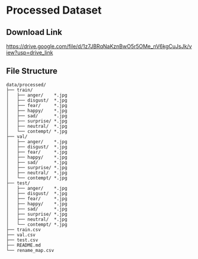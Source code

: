 # Processed Dataset

## Download Link
https://drive.google.com/file/d/1z7JBRqNaKznBwO5r5OMe_nV6kgCuJsJk/view?usp=drive_link

## File Structure

```
data/processed/
├── train/
│   ├── anger/    *.jpg
│   ├── disgust/  *.jpg
│   ├── fear/     *.jpg
│   ├── happy/    *.jpg
│   ├── sad/      *.jpg
│   ├── surprise/ *.jpg
│   ├── neutral/  *.jpg
│   └── contempt/ *.jpg
├── val/
│   ├── anger/    *.jpg
│   ├── disgust/  *.jpg
│   ├── fear/     *.jpg
│   ├── happy/    *.jpg
│   ├── sad/      *.jpg
│   ├── surprise/ *.jpg
│   ├── neutral/  *.jpg
│   └── contempt/ *.jpg
├── test/
│   ├── anger/    *.jpg
│   ├── disgust/  *.jpg
│   ├── fear/     *.jpg
│   ├── happy/    *.jpg
│   ├── sad/      *.jpg
│   ├── surprise/ *.jpg
│   ├── neutral/  *.jpg
│   └── contempt/ *.jpg
├── train.csv
├── val.csv
├── test.csv
├── README.md
└── rename_map.csv
```